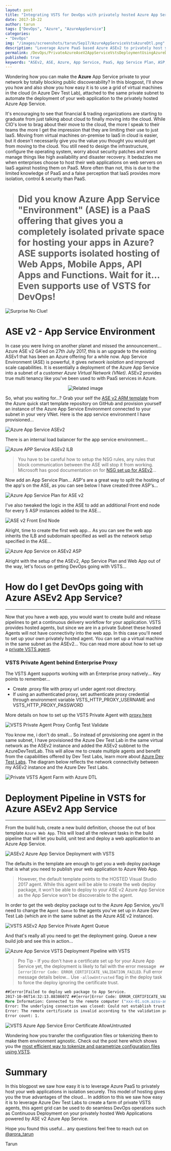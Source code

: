 ```yaml
---
layout: post
title: "Integrating VSTS for DevOps with privately hosted Azure App Service"
date: 2017-10-22
author: tarun
tags: ["DevOps", "Azure", "AzureAppService"]
categories:
- "DevOps"
img: "/images/screenshots/tarun/Sep17/AzureAppServiceVstsAzureDtl.png"
description: "Leverage Azure PaaS based Azure ASEv2 to privately host your web applications in isolation securely. This model of hosting gives you the true advantages of the cloud... In addition to this we saw how easy it is to leverage Azure Dev Test Labs to create a farm of private VSTS agents, this agent grid can be used to do seamless DevOps operations such as Continuous Deployment on your privately hosted Web Applications powered by ASE v2 Azure App Service."
permalink: /DevOps/PrivateAzureAseV2AppServiceVstsDeploymentUsingAzureDtl
published: true
keywords: "ASEv2, ASE, Azure, App Service, PaaS, App Service Plan, ASP, Private App Service, Isolated App Service, Private Subnet App Service, Azure Private Vnet App Service, Azure Private App Service, Azure App Service vNet Injection, Azure App Service Secure, Azure App Service block public access, Azure Dev Test Lab, Azure Dev Test Lab Grid, VSTS Agent Grid, VSTS Proxy Agent Build, VSTS Build Private Agent Proxy, VSTS Agent Enterprise Proxy, VSTS Agent Proxy configuration, Build Proxy, Release Proxy, VSTS Deploy Azure App Service ASEv2, ASEv2 Web Deployment, DevOps, Azure, Cloud, PaaS, Continuous Delivery"
---
```

Wondering how you can make the **Azure** App Service private to your network by totally blocking public discoverability? In this blogpost, I'll show you how and also show you how easy it is to use a grid of virtual machines in the cloud (in Azure Dev Test Lab), attached to the same private subnet to automate the deployment of your web application to the privately hosted Azure App Service. 

It's encouraging to see that financial & trading organizations are starting to graduate from just talking about cloud to finally moving into the cloud. While CIO's love to brag about their move to the cloud, the more I speak to their teams the more I get the impression that they are limiting their use to just IaaS. Moving from virtual machines on-premise to IaaS in cloud is easier, but it doesn't necessarily give you the value you thought you would get from moving to the cloud. You still need to design the infrastructure, configure the operating system, worry about security patches and worst manage things like high availability and disaster recovery. It bedazzles me when enterprises choose to host their web applications on web servers on IaaS against hosting them on PaaS. More often than not, this is due to the limited knowledge of PaaS and a false perception that IaaS provides more isolation, control & security than PaaS.  
<!--more-->

 > # Did you know **Azure App Service "Environment" (ASE)** is a **PaaS** offering that gives you a completely **isolated private** space for **hosting** your apps in **Azure**? **ASE supports** isolated hosting of **Web Apps, Mobile Apps, API Apps and Functions**. Wait for it... Even supports use of **VSTS for DevOps!**  

![Surprise No Clue!](/images/screenshots/tarun/Sep17/WhatSurpriseVstsDevOpsAzurePaaSDtl.gif)

# ASE v2 - App Service Environment 
In case you were living on another planet and missed the announcement... Azure ASE v2 GA'ed on 27th July 2017, this is an upgrade to the existing ASEv1 that has been an Azure offering for a while now. App Service Environment (ASE) is powerful, it gives *network isolation* and improved scale capabilities. It is essentially a deployment of the Azure App Service into a subnet of a _customer Azure Virtual Network (VNet)_. ASEv2 provides true multi tenancy like you've been used to with PaaS services in Azure. 

<p align="center">
<img src="https://www.datapipe.com/images/uploads/img/gifs/header-security-managment.gif" alt="Related image"/>
</p>

So, what you waiting for...? Grab your self the [ASE v2 ARM template](https://github.com/Azure/azure-quickstart-templates/tree/master/201-web-app-asev2-ilb-create) from the Azure quick start template repository on GitHub and provision yourself an instance of the Azure App Service Environment connected to your subnet in your very VNet. Here is the app service environment I have provisioned... 

![Azure App Service ASEv2](/images/screenshots/tarun/Sep17/image-9e0b26c4-7387-4a41-a3b1-f33b00865fc2.png)

There is an internal load balancer for the app service environment...

![Azure APP Service ASEv2 ILB](/images/screenshots/tarun/Sep17/image-c416655b-ae93-4cfd-92ea-84da0c35065c.png)

> You have to be careful how to setup the NSG rules, any rules that block communication between the ASE will stop it from working. Microsoft has good documentation on for [NSG set up for ASEv2](https://docs.microsoft.com/en-us/azure/app-service/app-service-environment/network-info#network-security-groups)... 

Now add an App Service Plan... ASP's are a great way to split the hosting of the app's on the ASE, as you can see below I have created three ASP's... 

![Azure App Service Plan for ASE v2](/images/screenshots/tarun/Sep17/image-97780f0a-7537-4e6f-a9f0-d03ea439e5c7.png)

I've also tweaked the logic in the ASE to add an additional Front end node for every 5 ASP instances added to the ASE...

![ASE v2 Front End Node](/images/screenshots/tarun/Sep17/image-74968cc5-c5b5-433f-b49a-fe6be908e33c.png)

Alright, time to create the first web app... As you can see the web app inherits the ILB and subdomain specified as well as the network setup specified in the ASE...

![Azure App Service on ASEv2 ASP](/images/screenshots/tarun/Sep17/image-9fedf330-1be5-475c-98d6-2528dd45c96d.png)

Alright with the setup of the ASEv2, App Service Plan and Web App out of the way, let's focus on getting DevOps going with VSTS... 

# How do I get DevOps going with Azure ASEv2 App Service?
---
Now that you have a web app, you would want to create build and release pipelines to get a continuous delivery workflow for your application. VSTS provides hosted agents, but since we are in a private Subnet these hosted Agents will not have connectivity into the web app. In this case you'll need to set up your own privately hosted agent. You can set up a virtual machine in the same subnet as the ASEv2... You can read more about how to set up a [private VSTS agent](https://www.visualstudio.com/en-us/docs/build/actions/agents/v2-windows). 

### VSTS Private Agent behind Enterprise Proxy 
The VSTS Agent supports working with an Enterprise proxy natively... Key points to remember...

+ Create .proxy file with proxy url under agent root directory.
+ If using an authenticated proxy, set authenticate proxy credential through environment variable
VSTS_HTTP_PROXY_USERNAME and VSTS_HTTP_PROXY_PASSWORD 

More details on how to set up the VSTS Private Agent with [proxy here](https://github.com/Microsoft/vsts-agent/blob/master/docs/start/proxyconfig.md) 

![VSTS Private Agent Proxy Config Test Validate](/images/screenshots/tarun/Sep17/VstsAgentBehindProxy.JPG)


You know me, i don't do small... So instead of provisioning one agent in the same subnet, I have provisioned the Azure Dev Test Lab in the same virtual network as the ASEv2 instance and added the ASEv2 subbnet to the AzureDevTestLab. This will allow me to create multiple agents and benefit from the capabilities offered by Dev Test Labs, learn more about [Azure Dev Test Labs](http://www.visualstudiogeeks.com/blog/DevOps/Use-VSTS-ReleaseManagement-to-Deploy-and-Test-in-AzureDevTestLabs). The diagram below reflects the network connectivity between my ASEv2 instance and the Azure Dev Test Labs. 

![Private VSTS Agent Farm with Azure DTL](/images/screenshots/tarun/Sep17//image-8d4b634e-2005-49a1-a1c0-d41a44010759.png)

# Deployment Pipeline in VSTS for Azure ASEv2 App Service 
---
From the build hub, create a new build definition, choose the out of box template `Azure Web App`. This will load all the relevant tasks in the build pipeline that will let you build, unit test and deploy a web application to an Azure App Service. 

![ASEv2 Azure App Service Deployment with VSTS](/images/screenshots/tarun/Sep17/BuildTemplateForAzureDeploy.JPG)

The defaults in the template are enough to get you a web deploy package that is what you need to publish your web application to Azure Web App. 

> However, the default template points to the HOSTED Visual Studio 2017 agent. While this agent will be able to create the web deploy package, it won't be able to deploy to your ASE v2 Azure App Service as the App Service won't be discoverable to the agent. 

In order to get the web deploy package out to the Azure App Service, you'll need to change the `Agent Queue` to the agents you've set up in Azure Dev Test Lab (which are in the same subnet as the Azure ASE v2 instance). 

![VSTS ASEv2 App Service Private Agent Queue](/images/screenshots/tarun/Sep17/VstsPrivateBuildQueueForAsev2Deploy.JPG)
 
And that's really all you need to get the deployment going. Queue a new build job and see this in action... 

![Azure App Service VSTS Deployment Pipeline with VSTS](/images/screenshots/tarun/Sep17/DeployAzureAppService.JPG)


> Pro Tip - If you don't have a certificate set up for your Azure App Service yet, the deployment is likely to fail with the error message ` ##[error]Error Code: ERROR_CERTIFICATE_VALIDATION_FAILED`. Full error message details below... Use `-allowUntrusted` flag in the deploy task to force the deploy ignoring the certificate trust.  

``` cmd 
##[error]Failed to deploy web package to App Service.
2017-10-06T14:32:13.8838607Z ##[error]Error Code: ERROR_CERTIFICATE_VALIDATION_FAILED
More Information: Connected to the remote computer ("xxx-01.scm.azsu-ase-devtest-l-shared-xxx-001.azure.uk.xxx.com") using the specified process ("Web Management Service"), but could not verify the server’s certificate. If you trust the server, connect again and allow untrusted certificates.  Learn more at: http://go.microsoft.com/fwlink/?LinkId=221672#ERROR_CERTIFICATE_VALIDATION_FAILED.
Error: The underlying connection was closed: Could not establish trust relationship for the SSL/TLS secure channel.
Error: The remote certificate is invalid according to the validation procedure.
Error count: 1. 
```

![VSTS Azure App Service Error Certificate AllowUntrusted](/images/screenshots/tarun/Sep17/VstsAzureAppDeployWithOutCertAllowUntrusted.JPG)

Wondering how you transfer the configuration files or tokenizing them to make them environment agnostic. Check out the post here which shows you the [most efficient way to tokenize and parametrize configuration files using VSTS](http://www.visualstudiogeeks.com/DevOps/TransformWebConfigFileWithVSTSWithoutTokenizationOrParametersXml).  

# Summary 
In this blogpost we saw how easy it is to leverage Azure PaaS to privately host your web applications in isolation securely. This model of hosting gives you the true advantages of the cloud... In addition to this we saw how easy it is to leverage Azure Dev Test Labs to create a farm of private VSTS agents, this agent grid can be used to do seamless DevOps operations such as Continuous Deployment on your privately hosted Web Applications powered by ASE v2 Azure App Service. 

Hope you found this useful... any questions feel free to reach out on [@arora_tarun](https://twitter.com/arora_tarun)

Tarun 



 








